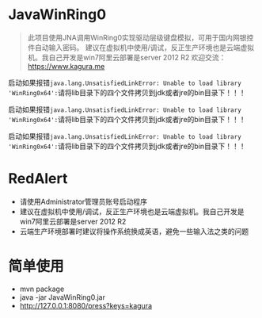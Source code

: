 # JavaWinRing0

> 此项目使用JNA调用WinRing0实现驱动层级键盘模拟，可用于国内网银控件自动输入密码。
> 建议在虚拟机中使用/调试，反正生产环境也是云端虚拟机。我自己开发是win7阿里云部署是server 2012 R2
> 欢迎交流：https://www.kagura.me

启动如果报错`java.lang.UnsatisfiedLinkError: Unable to load library 'WinRing0x64':`请将lib目录下的四个文件拷贝到jdk或者jre的bin目录下！！！

启动如果报错`java.lang.UnsatisfiedLinkError: Unable to load library 'WinRing0x64':`请将lib目录下的四个文件拷贝到jdk或者jre的bin目录下！！！

启动如果报错`java.lang.UnsatisfiedLinkError: Unable to load library 'WinRing0x64':`请将lib目录下的四个文件拷贝到jdk或者jre的bin目录下！！！
# RedAlert
* 请使用Administrator管理员账号启动程序
* 建议在虚拟机中使用/调试，反正生产环境也是云端虚拟机。我自己开发是win7阿里云部署是server 2012 R2
* 云端生产环境部署时建议将操作系统换成英语，避免一些输入法之类的问题
# 简单使用
* mvn package
* java -jar JavaWinRing0.jar
* http://127.0.0.1:8080/press?keys=kagura
